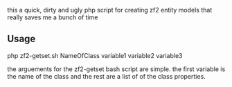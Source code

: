 this a quick, dirty and ugly php script for creating zf2 entity models that really saves me a bunch of time

## Usage

php zf2-getset.sh NameOfClass variable1 variable2 variable3

the arguements for the zf2-getset bash script are simple. the first variable is the name of the class and the rest are a list of of the class properties. 

